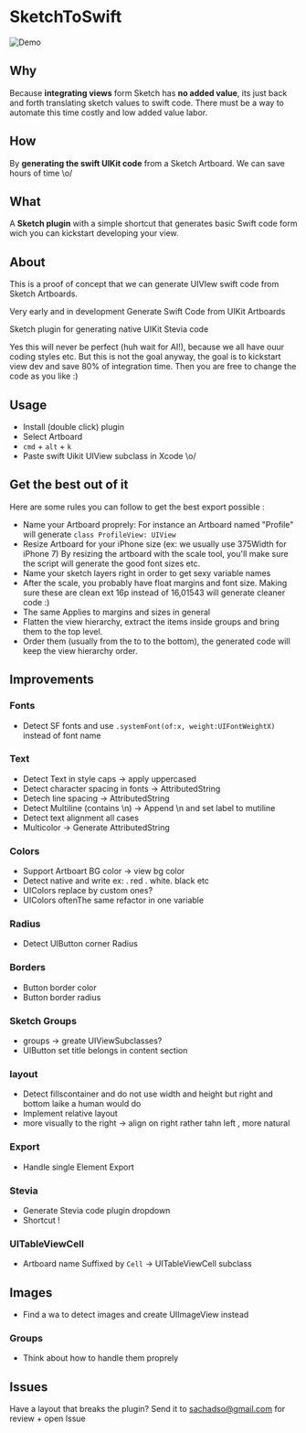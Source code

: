 # SketchToSwift

![Demo](https://raw.githubusercontent.com/s4cha/SketchToSwift/master/demo.gif)

## Why
Because **integrating views** form Sketch has **no added value**, its just back and forth translating sketch values to swift code. There must be a way to automate this time costly and low added value labor.

## How
By **generating the swift UIKit code** from a Sketch Artboard. We can save hours of time \o/

## What
A **Sketch plugin** with a simple shortcut that generates basic Swift code form wich you can kickstart developing your view.


## About

This is a proof of concept that we can generate UIVIew swift code from Sketch Artboards.


Very early and in development
Generate Swift Code from UIKit Artboards

Sketch plugin for generating native UIKit Stevia code

Yes this will never be perfect (huh wait for AI!), because we all have ouur coding styles etc. But this is not the goal anyway, the goal is to kickstart view dev and save 80% of integration time. Then you are free to change the code as you like :)


## Usage
- Install (double click) plugin
- Select Artboard
- `cmd` + `alt` + `k`
- Paste swift Uikit UIView subclass in Xcode \o/

## Get the best out of it

Here are some rules you can follow to get the best export possible :

- Name your Artboard proprely:
For instance an Artboard named "Profile" will generate `class ProfileView: UIView `
- Resize Artboard for your iPhone size (ex: we usually use 375Width for iPhone 7)
By resizing the artboard with the scale tool, you'll make sure the script will generate the good font sizes etc.
- Name your sketch layers right in order to get sexy variable names
- After the scale, you probably have float margins and font size. Making sure these are clean ext 16p instead of 16,01543 will generate cleaner code :)
- The same Applies to margins and sizes in general
- Flatten the view hierarchy, extract the items inside groups and bring them to the top level.
- Order them (usually from the to to the bottom), the generated code will keep the view hierarchy order.


## Improvements

### Fonts
- Detect SF fonts and use `.systemFont(of:x, weight:UIFontWeightX)` instead of font name

### Text
- Detect Text in style caps -> apply uppercased
- Detect character spacing in fonts -> AttributedString
- Detech line spacing -> AttributedString
- Detect Multiline (contains \n) -> Append \n and set label to mutiline
- Detect text alignment all cases
- Multicolor -> Generate AttributedString

### Colors
- Support Artboart BG color -> view bg color
- Detect native and write ex: . red . white. black etc
- UIColors replace by custom ones?
- UIColors oftenThe same refactor in one variable

### Radius
- Detect UIButton corner Radius

### Borders
- Button border color
- Button border radius

### Sketch Groups
- groups -> greate UIViewSubclasses?
- UIButton set title belongs in content section

### layout
- Detect fillscontainer and do not use width and height but right and bottom laike a human would do
- Implement relative layout
- more visually to the right -> align on right rather tahn left , more natural

### Export
- Handle single Element Export

### Stevia
- Generate Stevia code plugin dropdown
- Shortcut !

### UITableViewCell
- Artboard name Suffixed by `Cell` -> UITableViewCell subclass

## Images
- Find a wa to detect images and create UIImageView instead

### Groups
- Think about how to handle them proprely

## Issues
Have a layout that breaks the plugin?
Send it to sachadso@gmail.com for review + open Issue
